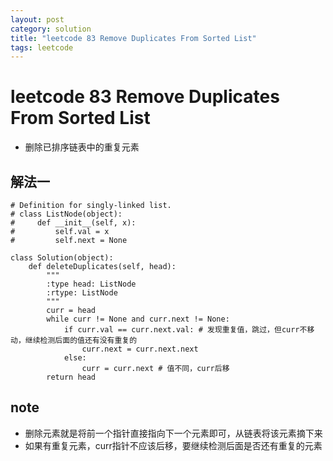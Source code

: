 ```yaml
---
layout: post
category: solution
title: "leetcode 83 Remove Duplicates From Sorted List"
tags: leetcode
---
```


# leetcode 83 Remove Duplicates From Sorted List

* 删除已排序链表中的重复元素

## 解法一
```
# Definition for singly-linked list.
# class ListNode(object):
#     def __init__(self, x):
#         self.val = x
#         self.next = None

class Solution(object):
    def deleteDuplicates(self, head):
        """
        :type head: ListNode
        :rtype: ListNode
        """
        curr = head
        while curr != None and curr.next != None:
            if curr.val == curr.next.val: # 发现重复值，跳过，但curr不移动，继续检测后面的值还有没有重复的
                curr.next = curr.next.next
            else:
                curr = curr.next # 值不同，curr后移
        return head
```

## note

* 删除元素就是将前一个指针直接指向下一个元素即可，从链表将该元素摘下来
* 如果有重复元素，curr指针不应该后移，要继续检测后面是否还有重复的元素
